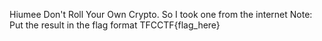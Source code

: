 Hiumee
Don't Roll Your Own Crypto. So I took one from the internet
Note: Put the result in the flag format TFCCTF{flag_here}
